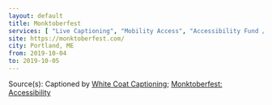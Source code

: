 ```yaml
---
layout: default
title: Monktoberfest
services: [ "Live Captioning", "Mobility Access", "Accessibility Fund / Pledge / Statement", "Dietary Accommodation", "Diversity Tickets", ]
site: https://monktoberfest.com/
city: Portland, ME
from: 2019-10-04
to: 2019-10-05
---
```


Source(s): Captioned by [White Coat Captioning](http://www.whitecoatcaptioning.com/); [Monktoberfest: Accessibility](https://monktoberfest.com/attend/accessibility/)